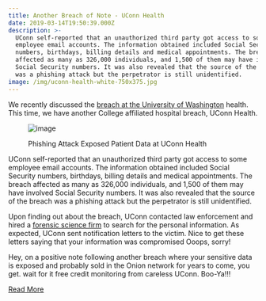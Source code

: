 ```yaml
---
title: Another Breach of Note - UConn Health
date: 2019-03-14T19:50:39.000Z
description: >-
  UConn self-reported that an unauthorized third party got access to some
  employee email accounts. The information obtained included Social Security
  numbers, birthdays, billing details and medical appointments. The breach
  affected as many as 326,000 individuals, and 1,500 of them may have involved
  Social Security numbers. It was also revealed that the source of the breach
  was a phishing attack but the perpetrator is still unidentified. 
image: /img/uconn-health-white-750x375.jpg
---
```

We recently discussed the [breach at the University of Washington](http://www.d3fcon.com/recent-breach-of-note/) health. This time, we have another College affiliated hospital breach, UConn Health. <figure class="kg-card kg-image-card kg-card-hascaption">

<img src="http://www.d3fcon.com/content/images/2019/03/uconn-health-white-1.jpg" class="kg-image" alt="image" /> <figcaption>Phishing Attack Exposed Patient Data at UConn Health</figcaption></figure> 

UConn self-reported that an unauthorized third party got access to some employee email accounts. The information obtained included Social Security numbers, birthdays, billing details and medical appointments. The breach affected as many as 326,000 individuals, and 1,500 of them may have involved Social Security numbers. It was also revealed that the source of the breach was a phishing attack but the perpetrator is still unidentified. 

Upon finding out about the breach, UConn contacted law enforcement and hired a [forensic science firm](http://www.infosecusa.com) to search for the personal information. As expected, UConn sent notification letters to the victim. Nice to get these letters saying that your information was compromised Ooops, sorry!

Hey, on a positive note following another breach where your sensitive data is exposed and probably sold in the Onion network for years to come, you get. wait for it free credit monitoring from careless UConn. Boo-Ya!!!

<a href="http://www.d3fcon.com/another-breach-of-note/" target="_blank" rel="noopener noreferrer">Read More</a>
